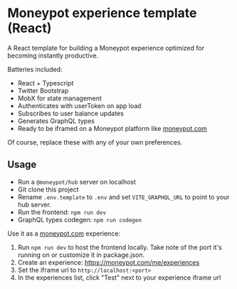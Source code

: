 # Moneypot experience template (React)

A React template for building a Moneypot experience optimized for becoming instantly productive.

Batteries included:

- React + Typescript
- Twitter Bootstrap
- MobX for state management
- Authenticates with userToken on app load
- Subscribes to user balance updates
- Generates GraphQL types
- Ready to be iframed on a Moneypot platform like [moneypot.com][mpcom]

Of course, replace these with any of your own preferences.

## Usage

- Run a `@moneypot/hub` server on localhost
- Git clone this project
- Rename `.env.template` to `.env` and set `VITE_GRAPHQL_URL` to point to your hub server.
- Run the frontend: `npm run dev`
- GraphQL types codegen: `npm run codegen`

Use it as a [moneypot.com][mpcom] experience:

1. Run `npm run dev` to host the frontend locally. Take note of the port it's running on or customize it in package.json.
2. Create an experience: <https://moneypot.com/me/experiences>
3. Set the iframe url to `http://localhost:<port>`
4. In the experiences list, click "Test" next to your experience iframe url

[mpcom]: https://moneypot.com/
